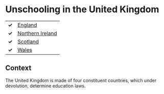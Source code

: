 # Unschooling in the United Kingdom
| | |
|-|-|
| __✓__ | [England](England.md) |
| __✓__ | [Northern Ireland](Northern-Ireland.md) |
| __✓__ | [Scotland](Scotland.md) |
| __✓__ | [Wales](Wales.md) |

## Context

The United Kingdom is made of four constituent countries, which under devolution, determine education laws.
